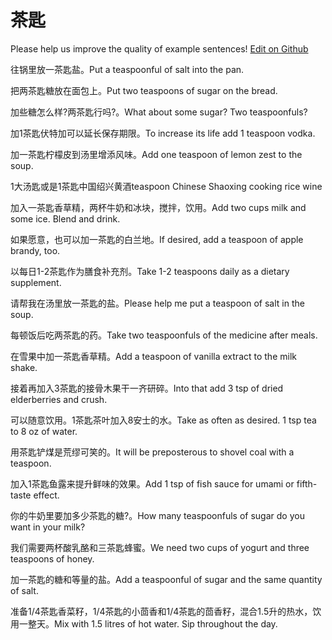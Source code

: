 # 茶匙

Please help us improve the quality of example sentences! [Edit on Github](https://github.com/jiyushe/jiyu-example-sentence-source/blob/main/chinese/chachi.md)

<p><span class="chinese">往锅里放一茶匙盐。</span><span class="english">Put a teaspoonful of salt into the pan.</span></p>

<p><span class="chinese">把两茶匙糖放在面包上。</span><span class="english">Put two teaspoons of sugar on the bread.</span></p>

<p><span class="chinese">加些糖怎么样?两茶匙行吗?。</span><span class="english">What about some sugar? Two teaspoonfuls?</span></p>

<p><span class="chinese">加1茶匙伏特加可以延长保存期限。</span><span class="english">To increase its life add 1 teaspoon vodka.</span></p>

<p><span class="chinese">加一茶匙柠檬皮到汤里增添风味。</span><span class="english">Add one teaspoon of lemon zest to the soup.</span></p>

<p><span class="chinese">1大汤匙或是1茶匙中国绍兴黄酒</span><span class="english">teaspoon Chinese Shaoxing cooking rice wine</span></p>

<p><span class="chinese">加入一茶匙香草精，两杯牛奶和冰块，搅拌，饮用。</span><span class="english">Add two cups milk and some ice. Blend and drink.</span></p>

<p><span class="chinese">如果愿意，也可以加一茶匙的白兰地。</span><span class="english">If desired, add a teaspoon of apple brandy, too.</span></p>

<p><span class="chinese">以每日1-2茶匙作为膳食补充剂。</span><span class="english">Take 1-2 teaspoons daily as a dietary supplement.</span></p>

<p><span class="chinese">请帮我在汤里放一茶匙的盐。</span><span class="english">Please help me put a teaspoon of salt in the soup.</span></p>

<p><span class="chinese">每顿饭后吃两茶匙的药。</span><span class="english">Take two teaspoonfuls of the medicine after meals.</span></p>

<p><span class="chinese">在雪果中加一茶匙香草精。</span><span class="english">Add a teaspoon of vanilla extract to the milk shake.</span></p>

<p><span class="chinese">接着再加入3茶匙的接骨木果干一齐研碎。</span><span class="english">Into that add 3 tsp of dried elderberries and crush.</span></p>

<p><span class="chinese">可以随意饮用。1茶匙茶叶加入8安士的水。</span><span class="english">Take as often as desired. 1 tsp tea to 8 oz of water.</span></p>

<p><span class="chinese">用茶匙铲煤是荒缪可笑的。</span><span class="english">It will be preposterous to shovel coal with a teaspoon.</span></p>

<p><span class="chinese">加入1茶匙鱼露来提升鲜味的效果。</span><span class="english">Add 1 tsp of fish sauce for umami or fifth-taste effect.</span></p>

<p><span class="chinese">你的牛奶里要加多少茶匙的糖?。</span><span class="english">How many teaspoonfuls of sugar do you want in your milk?</span></p>

<p><span class="chinese">我们需要两杯酸乳酪和三茶匙蜂蜜。</span><span class="english">We need two cups of yogurt and three teaspoons of honey.</span></p>

<p><span class="chinese">加一茶匙的糖和等量的盐。</span><span class="english">Add a teaspoonful of sugar and the same quantity of salt.</span></p>

<p><span class="chinese">准备1/4茶匙香菜籽，1/4茶匙的小茴香和1/4茶匙的茴香籽，混合1.5升的热水，饮用一整天。</span><span class="english">Mix with 1.5 litres of hot water. Sip throughout the day.</span></p>

